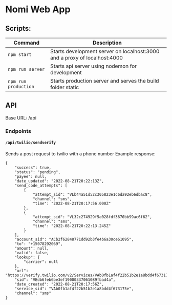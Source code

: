 # Nomi Web App

## Scripts:
| Command| Description |
|---|---|
|`npm start`|Starts development server on localhost:3000 and a proxy of localhost:4000 |
|`npm run server`|Starts api server using nodemon for development|
|`npm run production`|Starts production server and serves the build folder static|

## API

Base URL: /api

### Endpoints

#### `/api/twilio/sendverify`
Sends a post request to twilio with a phone number
Example response: 
```
{
    "success": true,
    "status": "pending",
    "payee": null,
    "date_updated": "2022-08-21T20:22:13Z",
    "send_code_attempts": [
        {
            "attempt_sid": "VLb44a51d52c305823e1c6da92eb6dbac8",
            "channel": "sms",
            "time": "2022-08-21T20:17:56.000Z"
        },
        {
            "attempt_sid": "VL32c274929f5a028fdf3670bb99ac6f62",
            "channel": "sms",
            "time": "2022-08-21T20:22:13.245Z"
        }
    ],
    "account_sid": "ACb2f62848771dd92b3fe4b6a30ce61095",
    "to": "+15078292069",
    "amount": null,
    "valid": false,
    "lookup": {
        "carrier": null
    },
    "url": "https://verify.twilio.com/v2/Services/VAb0fb1af4f22b51b2e1a8bdd4f673175e/Verifications/VEdb6feb6be3ef19000337061089fbad4a",
    "sid": "VEdb6feb6be3ef19000337061089fbad4a",
    "date_created": "2022-08-21T20:17:56Z",
    "service_sid": "VAb0fb1af4f22b51b2e1a8bdd4f673175e",
    "channel": "sms"
}
```
